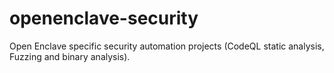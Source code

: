 # openenclave-security
Open Enclave specific security automation projects (CodeQL static analysis, Fuzzing and binary analysis).
